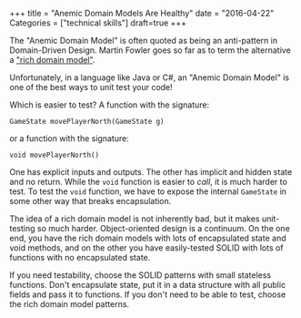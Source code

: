 +++
title = "Anemic Domain Models Are Healthy"
date = "2016-04-22"
Categories = ["technical skills"]
draft=true
+++

The "Anemic Domain Model" is often quoted as being an anti-pattern in
Domain-Driven Design. Martin Fowler goes so far as to term the alternative a
["rich domain model"](http://www.martinfowler.com/bliki/AnemicDomainModel.html).

Unfortunately, in a language like Java or C#, an "Anemic Domain Model" is one of
the best ways to unit test your code!

Which is easier to test? A function with the signature:

```GameState movePlayerNorth(GameState g)```

or a function with the signature:

```void movePlayerNorth()```

One has explicit inputs and outputs. The other has implicit and hidden state and
no return. While the ```void``` function is easier to _call_, it is much harder
to test. To test the ```void``` function, we have to expose the internal
```GameState``` in some other way that breaks encapsulation.

The idea of a rich domain model is not inherently bad, but it makes unit-testing
so much harder. Object-oriented design is a continuum. On the one end, you have
the rich domain models with lots of encapsulated state and void methods, and on
the other you have easily-tested SOLID with lots of functions with no
encapsulated state.

If you need testability, choose the SOLID patterns with small stateless
functions. Don't encapsulate state, put it in a data structure with all public
fields and pass it to functions. If you don't need to be able to test, choose
the rich domain model patterns.
